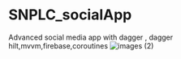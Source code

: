# SNPLC_socialApp
Advanced social media app with dagger , dagger hilt,mvvm,firebase,coroutines
![images (2)](https://user-images.githubusercontent.com/67482991/137767781-aeaadab5-d3ef-4f20-a67c-08d7e5543053.jpg)

